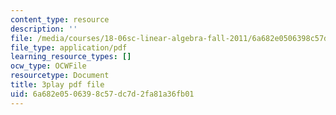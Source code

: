 ```yaml
---
content_type: resource
description: ''
file: /media/courses/18-06sc-linear-algebra-fall-2011/6a682e0506398c57dc7d2fa81a36fb01_9Q1q7s1jTzU.pdf
file_type: application/pdf
learning_resource_types: []
ocw_type: OCWFile
resourcetype: Document
title: 3play pdf file
uid: 6a682e05-0639-8c57-dc7d-2fa81a36fb01
---
```

